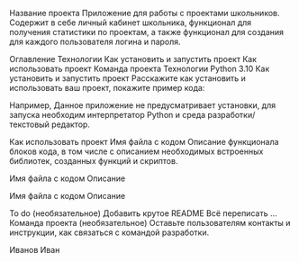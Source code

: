 Название проекта
Приложение для работы с проектами школьников. Содержит в себе личный кабинет школьника, функционал для получения статистики по проектам, а также функционал для создания для каждого пользователя логина и пароля.

Оглавление
Технологии
Как установить и запустить проект
Как использовать проект
Команда проекта
Технологии
Python 3.10
Как установить и запустить проект
Расскажите как установить и использовать ваш проект, покажите пример кода:

Например, Данное приложение не предусматривает установки, для запуска необходим интерпретатор Python и среда разработки/текстовый редактор.

Как использовать проект
Имя файла с кодом
Описание функционала блоков кода, в том числе с описанием необходимых встроенных библиотек, созданных функций и скриптов.

Имя файла с кодом
Описание

Имя файла с кодом
Описание

To do (необязательное)
 Добавить крутое README
 Всё переписать
 ...
Команда проекта (необязательное)
Оставьте пользователям контакты и инструкции, как связаться с командой разработки.

Иванов Иван
